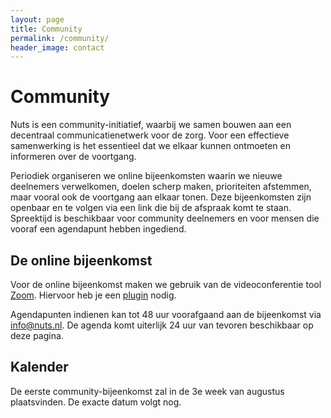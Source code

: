 ```yaml
---
layout: page
title: Community
permalink: /community/
header_image: contact
---
```


# Community
Nuts is een community-initiatief, waarbij we samen bouwen aan een decentraal communicatienetwerk voor de zorg. Voor een effectieve samenwerking is het essentieel dat we elkaar kunnen ontmoeten en informeren over de voortgang. 

Periodiek organiseren we online bijeenkomsten waarin we nieuwe deelnemers verwelkomen, doelen scherp maken, prioriteiten 
afstemmen, maar vooral ook de voortgang aan elkaar tonen. Deze bijeenkomsten zijn openbaar en te volgen via een link die bij de afspraak komt te staan. Spreektijd is beschikbaar voor community deelnemers en voor mensen die vooraf een agendapunt hebben ingediend. 

## De online bijeenkomst
Voor de online bijeenkomst maken we gebruik van de videoconferentie tool [Zoom](https://zoom.us). Hiervoor heb je een [plugin](https://zoom.us/download#client_4meeting) nodig.

Agendapunten indienen kan tot 48 uur voorafgaand aan de bijeenkomst via [info@nuts.nl](mailto:info@nuts.nl). De agenda komt uiterlijk 24 uur van tevoren beschikbaar op deze pagina.

## Kalender
De eerste community-bijeenkomst zal in de 3e week van augustus plaatsvinden. De exacte datum volgt nog. 


